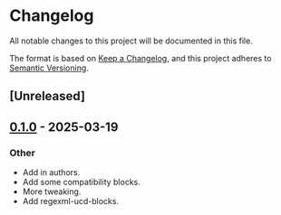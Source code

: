 # Changelog

All notable changes to this project will be documented in this file.

The format is based on [Keep a Changelog](https://keepachangelog.com/en/1.0.0/),
and this project adheres to [Semantic Versioning](https://semver.org/spec/v2.0.0.html).

## [Unreleased]

## [0.1.0](https://github.com/Paligo/regexml/releases/tag/regexml-ucd-blocks-v0.1.0) - 2025-03-19

### Other

- Add in authors.
- Add some compatibility blocks.
- More tweaking.
- Add regexml-ucd-blocks.
